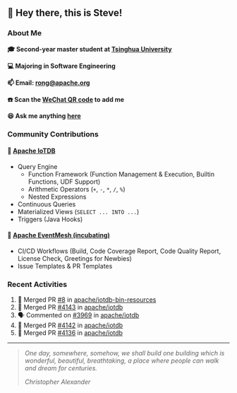 ## 👋 Hey there, this is Steve!

### About Me

**🎓 Second-year master student at [Tsinghua University](https://www.tsinghua.edu.cn/)**

**💻 Majoring in Software Engineering**

**📫 Email: rong@apache.org**

**☎️ Scan the [WeChat QR code](https://github.com/SteveYurongSu/SteveYurongSu/issues/1) to add me**

**😆 Ask me anything <a href="https://github.com/SteveYurongSu/SteveYurongSu/issues">here</a>**

### Community Contributions

#### 🚀 [Apache IoTDB](https://github.com/apache/iotdb/pulls?q=is%3Apr+author%3ASteveYurongSu)

- Query Engine
  - Function Framework (Function Management & Execution, Builtin Functions, UDF Support)
  - Arithmetic Operators (`+`, `-`, `*`, `/`, `%`)
  - Nested Expressions
- Continuous Queries
- Materialized Views (`SELECT ... INTO ...`)
- Triggers (Java Hooks)

#### 🚀 [Apache EventMesh (incubating)](https://github.com/apache/incubator-eventmesh/pulls?q=is%3Apr+author%3ASteveYurongSu)

- CI/CD Workflows (Build, Code Coverage Report, Code Quality Report, License Check, Greetings for Newbies)
- Issue Templates & PR Templates 

### Recent Activities
<!--START_SECTION:activity-->

1. 🎉 Merged PR [#8](https://github.com/apache/iotdb-bin-resources/pull/8) in [apache/iotdb-bin-resources](https://github.com/apache/iotdb-bin-resources)
2. 🎉 Merged PR [#4143](https://github.com/apache/iotdb/pull/4143) in [apache/iotdb](https://github.com/apache/iotdb)
3. 🗣 Commented on [#3969](https://github.com/apache/iotdb/issues/3969) in [apache/iotdb](https://github.com/apache/iotdb)
4. 🎉 Merged PR [#4142](https://github.com/apache/iotdb/pull/4142) in [apache/iotdb](https://github.com/apache/iotdb)
5. 🎉 Merged PR [#4136](https://github.com/apache/iotdb/pull/4136) in [apache/iotdb](https://github.com/apache/iotdb)
<!--END_SECTION:activity-->

---

> *One day, somewhere, somehow, we shall build one building which is wonderful, beautiful, breathtaking, a place where people can walk and dream for centuries.*
>
> *Christopher Alexander*
